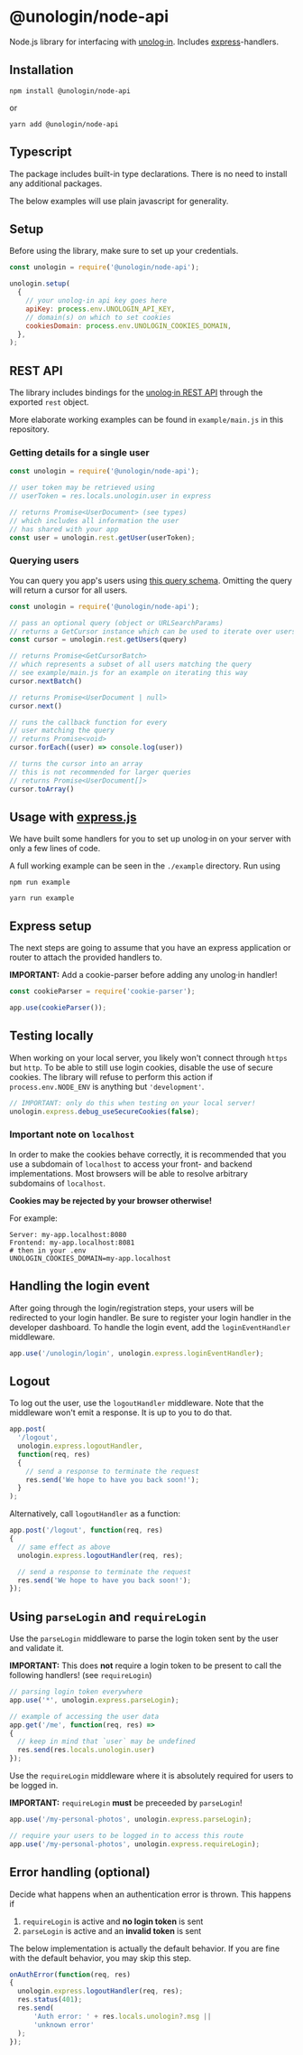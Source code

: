 
# @unologin/node-api

Node.js library for interfacing with [unolog·in](https://unolog.in). Includes [express](https://expressjs.com/)-handlers.

## Installation

```
npm install @unologin/node-api
```

or

```
yarn add @unologin/node-api
```

## Typescript

The package includes built-in type declarations. There is no need to install any additional packages.

The below examples will use plain javascript for generality.

## Setup

Before using the library, make sure to set up your credentials.

```javascript
const unologin = require('@unologin/node-api');

unologin.setup(
  {
    // your unolog·in api key goes here
    apiKey: process.env.UNOLOGIN_API_KEY,
    // domain(s) on which to set cookies
    cookiesDomain: process.env.UNOLOGIN_COOKIES_DOMAIN,
  },
);
```

## REST API

The library includes bindings for the [unolog·in REST API](https://dashboard.unolog.in/docs/http-api) through the exported ```rest``` object.

More elaborate working examples can be found in ```example/main.js``` in this repository.

### Getting details for a single user

```javascript
const unologin = require('@unologin/node-api');

// user token may be retrieved using 
// userToken = res.locals.unologin.user in express

// returns Promise<UserDocument> (see types)
// which includes all information the user 
// has shared with your app
const user = unologin.rest.getUser(userToken);

```

### Querying users

You can query you app's users using [this query schema](https://v1.unolog.in/schemas/apps/:appId/users/query). Omitting the query will return a cursor for all users.

```javascript
const unologin = require('@unologin/node-api');

// pass an optional query (object or URLSearchParams)
// returns a GetCursor instance which can be used to iterate over users
const cursor = unologin.rest.getUsers(query)

// returns Promise<GetCursorBatch>
// which represents a subset of all users matching the query
// see example/main.js for an example on iterating this way
cursor.nextBatch()

// returns Promise<UserDocument | null>
cursor.next()

// runs the callback function for every
// user matching the query
// returns Promise<void>
cursor.forEach((user) => console.log(user))

// turns the cursor into an array 
// this is not recommended for larger queries
// returns Promise<UserDocument[]>
cursor.toArray()
```

## Usage with [express.js](https://expressjs.com/)

We have built some handlers for you to set up unolog·in on your server with only a few lines of code. 

A full working example can be seen in the ```./example``` directory. Run using

```
npm run example
```

```
yarn run example
```

## Express setup

The next steps are going to assume that you have an express application or router to attach the provided handlers to.

**IMPORTANT:** Add a cookie-parser before adding any unolog·in handler!

```javascript
const cookieParser = require('cookie-parser');

app.use(cookieParser());
```

## Testing locally

When working on your local server, you likely won't connect through ```https``` but ```http```. To be able to still use login cookies, disable the use of secure cookies. The library will refuse to perform this action if ```process.env.NODE_ENV``` is anything but ```'development'```.

```javascript
// IMPORTANT: only do this when testing on your local server!
unologin.express.debug_useSecureCookies(false);
```

### Important note on ```localhost```

In order to make the cookies behave correctly, it is recommended that you use a subdomain of ```localhost``` to access your front- and backend implementations. Most browsers will be able to resolve arbitrary subdomains of ```localhost```.

**Cookies may be rejected by your browser otherwise!**

For example: 

```
Server: my-app.localhost:8080
Frontend: my-app.localhost:8081
# then in your .env
UNOLOGIN_COOKIES_DOMAIN=my-app.localhost
```


## Handling the login event

After going through the login/registration steps, your users will be redirected to your login handler. Be sure to register your login handler in the developer dashboard. To handle the login event, add the ```loginEventHandler``` middleware.

```javascript
app.use('/unologin/login', unologin.express.loginEventHandler);
```

## Logout

To log out the user, use the ```logoutHandler``` middleware. Note that the middleware won't emit a response. It is up to you to do that.

```javascript
app.post(
  '/logout', 
  unologin.express.logoutHandler, 
  function(req, res)
  {
    // send a response to terminate the request
    res.send('We hope to have you back soon!');
  }
);
```

Alternatively, call ```logoutHandler``` as a function:
```javascript
app.post('/logout', function(req, res)
{
  // same effect as above
  unologin.express.logoutHandler(req, res);

  // send a response to terminate the request
  res.send('We hope to have you back soon!');
});
```

## Using ```parseLogin``` and ```requireLogin```

Use the ```parseLogin``` middleware to parse the login token sent by the user and validate it. 

**IMPORTANT:** This does **not** require a login token to be present to call the following handlers! (see ```requireLogin```) 

```javascript
// parsing login token everywhere 
app.use('*', unologin.express.parseLogin);

// example of accessing the user data
app.get('/me', function(req, res) => 
{
  // keep in mind that `user` may be undefined
  res.send(res.locals.unologin.user)
});
```

Use the ```requireLogin``` middleware where it is absolutely required for users to be logged in.

**IMPORTANT:** ```requireLogin``` **must** be preceeded by ```parseLogin```!

```javascript
app.use('/my-personal-photos', unologin.express.parseLogin);

// require your users to be logged in to access this route
app.use('/my-personal-photos', unologin.express.requireLogin);
```


## Error handling (optional)

Decide what happens when an authentication error is thrown. This happens if

1. ```requireLogin``` is active and **no login token** is sent
2. ```parseLogin``` is active and an **invalid token** is sent

The below implementation is actually the default behavior. If you are fine with the default behavior, you may skip this step. 
```javascript
onAuthError(function(req, res)
{
  unologin.express.logoutHandler(req, res);
  res.status(401);
  res.send(
      'Auth error: ' + res.locals.unologin?.msg ||
      'unknown error'
  );
});
```